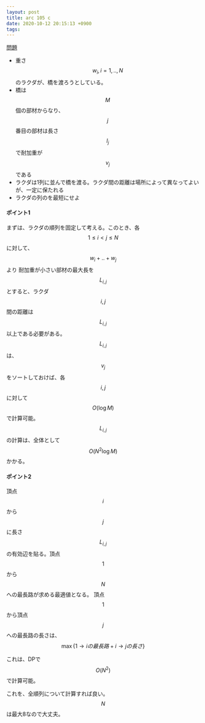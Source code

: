 ```yaml
---
layout: post
title: arc 105 c
date: 2020-10-12 20:15:13 +0900
tags:
---
```


[問題](https://atcoder.jp/contests/arc105/tasks/arc105_c)

- 重さ$$w_i, i=1,..,N$$のラクダが、橋を渡ろうとしている。
- 橋は$$M$$個の部材からなり、$$j$$番目の部材は長さ$$l_j$$で耐加重が$$v_j$$である
- ラクダは1列に並んで橋を渡る。ラクダ間の距離は場所によって異なってよいが、一定に保たれる
- ラクダの列のを最短にせよ




#### ポイント1

まずは、ラクダの順列を固定して考える。このとき、各$$1 \le i < j \le N$$に対して、$$w_i + .. + w_j$$より
耐加重が小さい部材の最大長を$$L_{i,j}$$とすると、ラクダ$$i,j$$間の距離は$$L_{i,j}$$以上である必要がある。
$$L_{i,j}$$は、$$v_j$$をソートしておけば、各$$i,j$$に対して$$O(\log M)$$で計算可能。
$$L_{i,j}$$の計算は、全体として$$O(N^2 \log M)$$かかる。

#### ポイント2

頂点$$i$$から$$j$$に長さ$$L_{i,j}$$の有効辺を貼る。頂点$$1$$から$$N$$への最長路が求める最適値となる。
頂点$$1$$から頂点$$j$$への最長路の長さは、$$\max\{ 1 \rightarrow iの最長路 + i \rightarrow jの長さ \}$$

これは、DPで$$O(N^2)$$で計算可能。

これを、全順列について計算すれば良い。$$N$$は最大8なので大丈夫。
